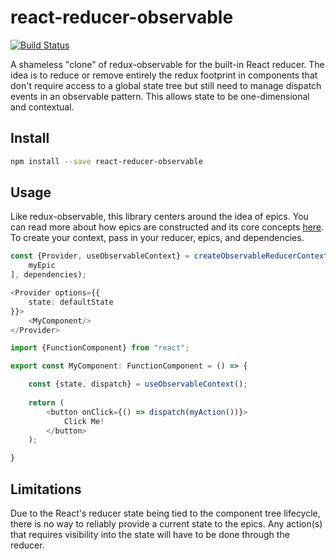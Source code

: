 # react-reducer-observable

[![Build Status](https://travis-ci.org/anigenero/react-reducer-observable.svg?branch=main)](https://travis-ci.org/anigenero/react-reducer-observable)

A shameless "clone" of redux-observable for the built-in React reducer. The idea is to reduce or remove entirely the
redux footprint in components that don't require access to a global state tree but still need to manage dispatch events 
in an observable pattern. This allows state to be one-dimensional and contextual.

## Install

```bash
npm install --save react-reducer-observable
```

## Usage

Like redux-observable, this library centers around the idea of epics. You can read more about how epics are constructed 
and its core concepts [here](https://redux-observable.js.org/docs/basics/Epics.html). To create your context, pass in your 
reducer, epics, and dependencies.

```typescript
const {Provider, useObservableContext} = createObservableReducerContext(myReducer, [
    myEpic
], dependencies);
```

```typescript jsx
<Provider options={{
    state: defaultState
}}>
    <MyComponent/>
</Provider>
```

```typescript jsx
import {FunctionComponent} from "react";

export const MyComponent: FunctionComponent = () => {

    const {state, dispatch} = useObservableContext();
    
    return (
        <button onClick={() => dispatch(myAction())}>
            Click Me!
        </button>
    );

}
```

## Limitations

Due to the React's reducer state being tied to the component tree lifecycle, there is no way to reliably provide a current state to the epics. Any 
action(s) that requires visibility into the state will have to be done through the reducer.
